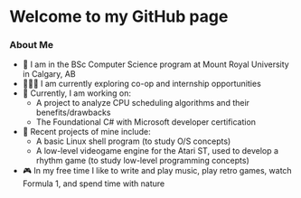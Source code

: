 <!--
**abois526/abois526** is a ✨ _special_ ✨ repository because its `README.md` (this file) appears on your GitHub profile.
-->

# Welcome to my GitHub page

### About Me

- 📍 I am in the BSc Computer Science program at Mount Royal University in Calgary, AB
- 🧑🏻‍💻 I am currently exploring co-op and internship opportunities
- 🌱 Currently, I am working on:
  - A project to analyze CPU scheduling algorithms and their benefits/drawbacks
  - The Foundational C# with Microsoft developer certification
- 🔭 Recent projects of mine include:
  - A basic Linux shell program (to study O/S concepts)
  - A low-level videogame engine for the Atari ST, used to develop a rhythm game (to study low-level programming concepts)
- 🎮 In my free time I like to write and play music, play retro games, watch Formula 1, and spend time with nature
